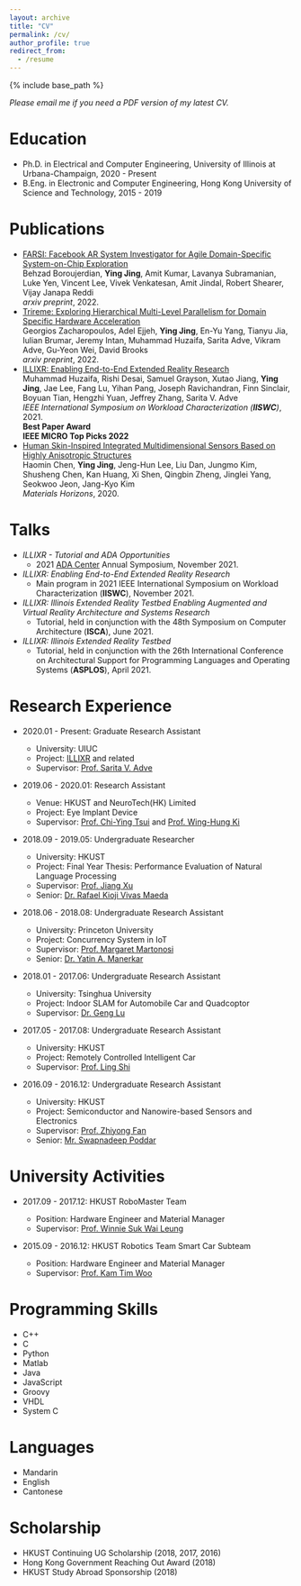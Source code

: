```yaml
---
layout: archive
title: "CV"
permalink: /cv/
author_profile: true
redirect_from:
  - /resume
---
```


{% include base_path %}

_Please email me if you need a PDF version of my latest CV._

Education
======
* Ph.D. in Electrical and Computer Engineering, University of Illinois at Urbana-Champaign, 2020 - Present
* B.Eng. in Electronic and Computer Engineering, Hong Kong University of Science and Technology, 2015 - 2019

Publications
======
* [FARSI: Facebook AR System Investigator for Agile Domain-Specific System-on-Chip Exploration](https://arxiv.org/abs/2201.05232)<br>
  Behzad Boroujerdian, __Ying Jing__, Amit Kumar, Lavanya Subramanian, Luke Yen, Vincent Lee, Vivek Venkatesan, Amit Jindal, Robert Shearer, Vijay Janapa Reddi<br>
  _arxiv preprint_, 2022.
* [Trireme: Exploring Hierarchical Multi-Level Parallelism for Domain Specific Hardware Acceleration](https://arxiv.org/abs/2201.08603)<br>
  Georgios Zacharopoulos, Adel Ejjeh, __Ying Jing__, En-Yu Yang, Tianyu Jia, Iulian Brumar, Jeremy Intan, Muhammad Huzaifa, Sarita Adve, Vikram Adve, Gu-Yeon Wei, David Brooks<br>
  _arxiv preprint_, 2022.
* [ILLIXR: Enabling End-to-End Extended Reality Research](https://ieeexplore.ieee.org/document/9668280)<br>
  Muhammad Huzaifa, Rishi Desai, Samuel Grayson, Xutao Jiang, __Ying Jing__, Jae Lee, Fang Lu, Yihan Pang, Joseph Ravichandran, Finn Sinclair, Boyuan Tian, Hengzhi Yuan, Jeffrey Zhang, Sarita V. Adve<br>
  _IEEE International Symposium on Workload Characterization (__IISWC__)_, 2021.<br>
  __Best Paper Award__<br>
  __IEEE MICRO Top Picks 2022__
* [Human Skin-Inspired Integrated Multidimensional Sensors Based on Highly Anisotropic Structures](https://www.researchgate.net/publication/342221438_Human_Skin-Inspired_Integrated_Multidimensional_Sensors_Based_on_Highly_Anisotropic_Structures)<br>
  Haomin Chen, __Ying Jing__, Jeng-Hun Lee, Liu Dan, Jungmo Kim, Shusheng Chen, Kan Huang, Xi Shen, Qingbin Zheng, Jinglei Yang, Seokwoo Jeon, Jang-Kyo Kim<br>
  _Materials Horizons_, 2020.

Talks
======
* _ILLIXR - Tutorial and ADA Opportunities_
  * 2021 [ADA Center](https://adacenter.org/fallsymposium2021) Annual Symposium, November 2021.
* _ILLIXR: Enabling End-to-End Extended Reality Research_
  * Main program in 2021 IEEE International Symposium on Workload Characterization (__IISWC__), November 2021.
* _ILLIXR: Illinois Extended Reality Testbed Enabling Augmented and Virtual Reality Architecture and Systems Research_
  * Tutorial, held in conjunction with the 48th Symposium on Computer Architecture (__ISCA__), June 2021.
* _ILLIXR: Illinois Extended Reality Testbed_
  * Tutorial, held in conjunction with the 26th International Conference on Architectural Support for Programming Languages and Operating Systems (__ASPLOS__), April 2021.

Research Experience
======
* 2020.01 - Present: Graduate Research Assistant
  * University: UIUC
  * Project: [ILLIXR](http://illixr.org/) and related
  * Supervisor: [Prof. Sarita V. Adve](http://sadve.cs.illinois.edu/)

* 2019.06 - 2020.01: Research Assistant
  * Venue: HKUST and NeuroTech(HK) Limited
  * Project: Eye Implant Device
  * Supervisor: [Prof. Chi-Ying Tsui](https://sites.google.com/view/vlsi-lab-hkust/people/tsui-chi-ying) and [Prof. Wing-Hung Ki](https://eeki.home.ece.ust.hk/)

* 2018.09 - 2019.05: Undergraduate Researcher
  * University: HKUST
  * Project: Final Year Thesis: Performance Evaluation of Natural Language Processing
  * Supervisor: [Prof. Jiang Xu](https://eexu.home.ece.ust.hk/)
  * Senior: [Dr. Rafael Kioji Vivas Maeda](https://www.linkedin.com/in/rafaelkioji/?originalSubdomain=hk)

* 2018.06 - 2018.08: Undergraduate Research Assistant
  * University: Princeton University
  * Project: Concurrency System in IoT
  * Supervisor: [Prof. Margaret Martonosi](http://www.princeton.edu/~mrm/)
  * Senior: [Dr. Yatin A. Manerkar](https://web.eecs.umich.edu/~manerkar/)

* 2018.01 - 2017.06: Undergraduate Research Assistant
  * University: Tsinghua University
  * Project: Indoor SLAM for Automobile Car and Quadcoptor
  * Supervisor: [Dr. Geng Lu](http://www.au.tsinghua.edu.cn/info/1082/1683.htm)

* 2017.05 - 2017.08: Undergraduate Research Assistant
  * University: HKUST
  * Project: Remotely Controlled Intelligent Car
  * Supervisor: [Prof. Ling Shi](https://eesling.home.ece.ust.hk/)

* 2016.09 - 2016.12: Undergraduate Research Assistant
  * University: HKUST
  * Project: Semiconductor and Nanowire-based Sensors and Electronics
  * Supervisor: [Prof. Zhiyong Fan](https://eezfan.home.ece.ust.hk/index.htm)
  * Senior: [Mr. Swapnadeep Poddar](https://www.linkedin.com/in/swapnadeep07/?originalSubdomain=hk)

University Activities
======
* 2017.09 - 2017.12: HKUST RoboMaster Team
  * Position: Hardware Engineer and Material Manager
  * Supervisor: [Prof. Winnie Suk Wai Leung](https://seng.ust.hk/about/people/faculty/winnie-suk-wai-leung)

* 2015.09 - 2016.12: HKUST Robotics Team Smart Car Subteam
  * Position: Hardware Engineer and Material Manager
  * Supervisor: [Prof. Kam Tim Woo](https://seng.ust.hk/about/people/faculty/kam-tim-woo?id=182)
  
Programming Skills
======
* C++
* C
* Python
* Matlab
* Java
* JavaScript
* Groovy
* VHDL
* System C

Languages
======
* Mandarin
* English
* Cantonese

Scholarship
======
* HKUST Continuing UG Scholarship (2018, 2017, 2016)
* Hong Kong Government Reaching Out Award (2018)
* HKUST Study Abroad Sponsorship (2018)
